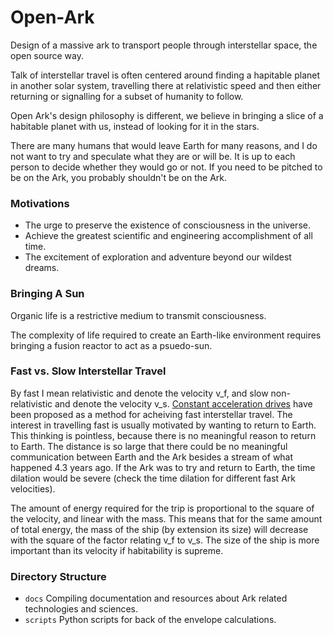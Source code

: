 # Open-Ark
Design of a massive ark to transport people through interstellar
space, the open source way.

Talk of interstellar travel is often centered around finding a hapitable planet
in another solar system, travelling there at relativistic speed and then
either returning or signalling for a subset of humanity to follow.

Open Ark's design philosophy is different, we believe in bringing a slice of
a habitable planet with us, instead of looking for it in the stars.

There are many humans that would leave Earth for many reasons, and I do not want
to try and speculate what they are or will be. It is up to each person to decide
whether they would go or not. If you need to be pitched to be on the Ark, you
probably shouldn't be on the Ark.

### Motivations
  - The urge to preserve the existence of consciousness in the universe.
  - Achieve the greatest scientific and engineering accomplishment of all time.
  - The excitement of exploration and adventure beyond our wildest dreams.

### Bringing A Sun
Organic life is a restrictive medium to transmit consciousness.

The complexity of life required to create an Earth-like environment requires
bringing a fusion reactor to act as a psuedo-sun.

### Fast vs. Slow Interstellar Travel
By fast I mean relativistic and denote the velocity v_f, and slow
non-relativistic and denote the velocity v_s.
[Constant acceleration drives](https://en.wikipedia.org/wiki/Space_travel_using_constant_acceleration)
have been proposed as a method for acheiving fast interstellar travel. The
interest in travelling fast is usually motivated by wanting to return to Earth.
This thinking is pointless, because there is no meaningful reason to return to
Earth. The distance is so large that there could be no meaningful communication
between Earth and the Ark besides a stream of what happened 4.3 years ago.
If the Ark was to try and return to Earth, the time dilation would be severe
(check the time dilation for different fast Ark velocities).

The amount of energy required for the trip is proportional to the square of the
velocity, and linear with the mass. This means that for the same amount of
total energy, the mass of the ship (by extension its size) will decrease with
the square of the factor relating v_f to v_s.  The size of the ship is more
important than its velocity if habitability is supreme.

### Directory Structure
- `docs` Compiling documentation and resources about Ark related technologies
and sciences.
- `scripts` Python scripts for back of the envelope calculations.
